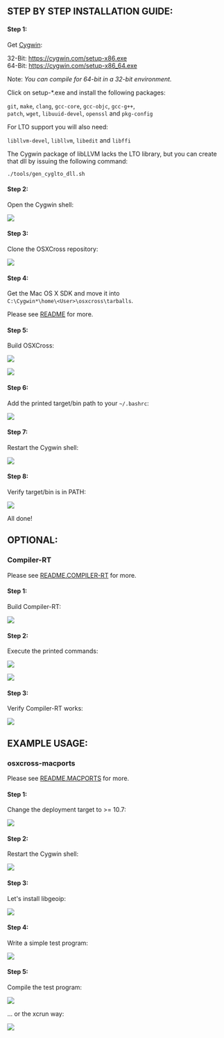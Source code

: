 ## STEP BY STEP INSTALLATION GUIDE: ##

#### Step 1: ####

Get [Cygwin](https://cygwin.com):

32-Bit: https://cygwin.com/setup-x86.exe  
64-Bit: https://cygwin.com/setup-x86_64.exe

Note: *You can compile for 64-bit in a 32-bit environment.*

Click on setup-*.exe and install the following packages:

`git`, `make`, `clang`, `gcc-core`, `gcc-objc`, `gcc-g++`,  
`patch`, `wget`, `libuuid-devel`, `openssl` and `pkg-config`

For LTO support you will also need:

`libllvm-devel`, `libllvm`, `libedit` and `libffi`

The Cygwin package of libLLVM lacks the LTO library, but you can create that dll
by issuing the following command:

`./tools/gen_cyglto_dll.sh`

#### Step 2: ####

Open the Cygwin shell:

![](images/cygwin/osxcross/2.png)

#### Step 3: ####

Clone the OSXCross repository:

![](images/cygwin/osxcross/3.png)

#### Step 4: ####

Get the Mac OS X SDK and move it into  
`C:\Cygwin*\home\<User>\osxcross\tarballs`.

Please see [README](README.md) for more.

#### Step 5: ####

Build OSXCross:

![](images/cygwin/osxcross/5_1.png)

![](images/cygwin/osxcross/5_2.png)

#### Step 6: ####

Add the printed target/bin path to your `~/.bashrc`:

![](images/cygwin/osxcross/6.png)

#### Step 7: ####

Restart the Cygwin shell:

![](images/cygwin/osxcross/7.png)

#### Step 8: ####

Verify target/bin is in PATH:

![](images/cygwin/osxcross/8.png)

All done!

## OPTIONAL: ##

### Compiler-RT ###

Please see [README.COMPILER-RT](README.COMPILER-RT.md) for more.

#### Step 1: ####

Build Compiler-RT:

![](images/cygwin/compiler-rt/1.png)

#### Step 2: ####

Execute the printed commands:

![](images/cygwin/compiler-rt/2.png)

![](images/cygwin/compiler-rt/3.png)

#### Step 3: ####

Verify Compiler-RT works:

![](images/cygwin/compiler-rt/4.png)

## EXAMPLE USAGE: ###

### osxcross-macports ###

Please see [README.MACPORTS](README.MACPORTS.md) for more.

#### Step 1: ####

Change the deployment target to >= 10.7:

![](images/cygwin/macports/1.png)

#### Step 2: ####

Restart the Cygwin shell:

![](images/cygwin/macports/2.png)

#### Step 3: ####

Let's install libgeoip:

![](images/cygwin/macports/3.png)

#### Step 4: ####

Write a simple test program:

![](images/cygwin/macports/4.png)

#### Step 5: ####

Compile the test program:

![](images/cygwin/macports/5.png)

... or the xcrun way:

![](images/cygwin/macports/6.png)
